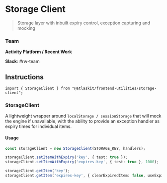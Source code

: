 # Storage Client

> Storage layer with inbuilt expiry control, exception capturing and mocking

### Team

**Activity Platform / Recent Work**

**Slack**: #rw-team

## Instructions

`import { StorageClient } from "@atlaskit/frontend-utilities/storage-client";`

### StorageClient

A lightweight wrapper around `localStorage / sessionStorage` that will mock the engine if
unavailable, with the ability to provide an exception handler as expiry times for individual items.

#### Usage

```ts
const storageClient = new StorageClient(STORAGE_KEY, handlers);

storageClient.setItemWithExpiry('key', { test: true });
storageClient.setItemWithExpiry('expires-key', { test: true }, 1000);

storageClient.getItem('key');
storageClient.getItem('expires-key', { clearExpiredItem: false, useExpiredItem: false });
```

